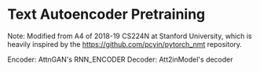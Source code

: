 # Text Autoencoder Pretraining
Note: Modified from A4 of 2018-19 CS224N at Stanford University, which is heavily inspired by the https://github.com/pcyin/pytorch_nmt repository.

Encoder: AttnGAN's RNN_ENCODER
Decoder: Att2inModel's decoder

